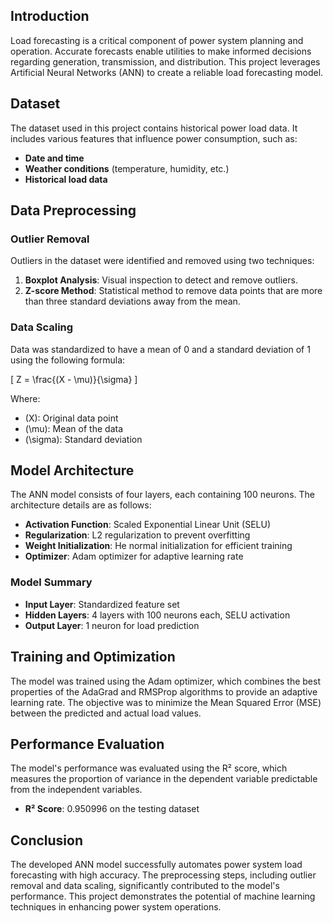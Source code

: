 ## Introduction
Load forecasting is a critical component of power system planning and operation. Accurate forecasts enable utilities to make informed decisions regarding generation, transmission, and distribution. This project leverages Artificial Neural Networks (ANN) to create a reliable load forecasting model.

## Dataset
The dataset used in this project contains historical power load data. It includes various features that influence power consumption, such as:

- **Date and time**
- **Weather conditions** (temperature, humidity, etc.)
- **Historical load data**

## Data Preprocessing
### Outlier Removal
Outliers in the dataset were identified and removed using two techniques:

1. **Boxplot Analysis**: Visual inspection to detect and remove outliers.
2. **Z-score Method**: Statistical method to remove data points that are more than three standard deviations away from the mean.

### Data Scaling
Data was standardized to have a mean of 0 and a standard deviation of 1 using the following formula:

\[
Z = \frac{(X - \mu)}{\sigma}
\]

Where:
- \(X\): Original data point
- \(\mu\): Mean of the data
- \(\sigma\): Standard deviation

## Model Architecture
The ANN model consists of four layers, each containing 100 neurons. The architecture details are as follows:

- **Activation Function**: Scaled Exponential Linear Unit (SELU)
- **Regularization**: L2 regularization to prevent overfitting
- **Weight Initialization**: He normal initialization for efficient training
- **Optimizer**: Adam optimizer for adaptive learning rate

### Model Summary
- **Input Layer**: Standardized feature set
- **Hidden Layers**: 4 layers with 100 neurons each, SELU activation
- **Output Layer**: 1 neuron for load prediction

## Training and Optimization
The model was trained using the Adam optimizer, which combines the best properties of the AdaGrad and RMSProp algorithms to provide an adaptive learning rate. The objective was to minimize the Mean Squared Error (MSE) between the predicted and actual load values.

## Performance Evaluation
The model's performance was evaluated using the R² score, which measures the proportion of variance in the dependent variable predictable from the independent variables. 

- **R² Score**: 0.950996 on the testing dataset

## Conclusion
The developed ANN model successfully automates power system load forecasting with high accuracy. The preprocessing steps, including outlier removal and data scaling, significantly contributed to the model's performance. This project demonstrates the potential of machine learning techniques in enhancing power system operations.
